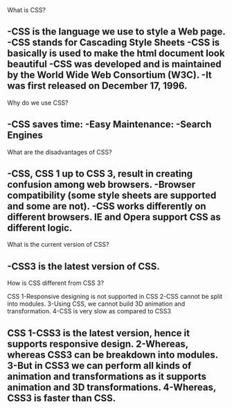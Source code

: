 What is CSS?

-CSS is the language we use to style a Web page.
-CSS stands for Cascading Style Sheets
-CSS is basically is used to make the html document look beautiful
-CSS was developed and is maintained by the World Wide Web Consortium (W3C).
-It was first released on December 17, 1996. 
--------------------------------------------------------------------------------------------------------------------------------
Why do we use CSS?

-CSS saves time: 
-Easy Maintenance:
-Search Engines
--------------------------------------------------------------------------------------------------------------------------------

What are the disadvantages of CSS?

-CSS, CSS 1 up to CSS 3, result in creating confusion among web browsers.
-Browser compatibility (some style sheets are supported and some are not).
-CSS works differently on different browsers. IE and Opera support CSS as different logic.
--------------------------------------------------------------------------------------------------------------------------------

What is the current version of CSS?

-CSS3 is the latest version of CSS.
--------------------------------------------------------------------------------------------------------------------------------

How is CSS different from CSS 3?

CSS 
1-Responsive designing is not supported in CSS
2-CSS cannot be split into modules.
3-Using CSS, we cannot build 3D animation and transformation.
4-CSS is very slow as compared to CSS3

CSS 
1-CSS3 is the latest version, hence it supports responsive design.
2-Whereas, whereas CSS3 can be breakdown into modules.
3-But in CSS3 we can perform all kinds of animation and transformations as it supports animation and 3D transformations.
4-Whereas, CSS3 is faster than CSS.
--------------------------------------------------------------------------------------------------------------------------------